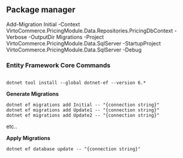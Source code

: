 
## Package manager 
Add-Migration Initial -Context VirtoCommerce.PricingModule.Data.Repositories.PricingDbContext  -Verbose -OutputDir Migrations -Project VirtoCommerce.PricingModule.Data.SqlServer -StartupProject VirtoCommerce.PricingModule.Data.SqlServer  -Debug



### Entity Framework Core Commands
```

dotnet tool install --global dotnet-ef --version 6.*
```

**Generate Migrations**

```
dotnet ef migrations add Initial -- "{connection string}"
dotnet ef migrations add Update1 -- "{connection string}"
dotnet ef migrations add Update2 -- "{connection string}"
```

etc..

**Apply Migrations**

`dotnet ef database update -- "{connection string}"`
